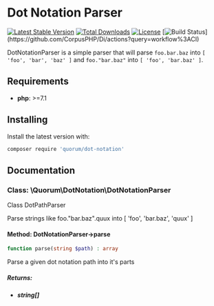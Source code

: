 # Dot Notation Parser

[![Latest Stable Version](https://poser.pugx.org/quorum/dot-notation/version)](https://packagist.org/packages/quorum/dot-notation)
[![Total Downloads](https://poser.pugx.org/quorum/dot-notation/downloads)](https://packagist.org/packages/quorum/dot-notation)
[![License](https://poser.pugx.org/quorum/dot-notation/license)](https://packagist.org/packages/quorum/dot-notation)
[![Build Status](https://github.com/CorpusPHP/Di/workflows/CI/badge.svg?)](https://github.com/CorpusPHP/Di/actions?query=workflow%3ACI)


DotNotationParser is a simple parser that will parse `foo.bar.baz` into `[ 'foo', 'bar', 'baz' ]` and `foo."bar.baz"` into `[ 'foo', 'bar.baz' ]`.



## Requirements

- **php**: >=7.1

## Installing

Install the latest version with:

```bash
composer require 'quorum/dot-notation'
```

## Documentation

### Class: \Quorum\DotNotation\DotNotationParser

Class DotPathParser

Parse strings like foo."bar.baz".quux into [ 'foo', 'bar.baz', 'quux' ]

#### Method: DotNotationParser->parse

```php
function parse(string $path) : array
```

Parse a given dot notation path into it's parts

##### Returns:

- ***string[]***